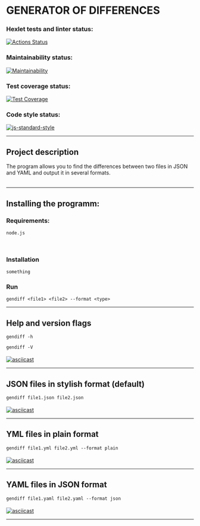 # GENERATOR OF DIFFERENCES

### Hexlet tests and linter status:
[![Actions Status](https://github.com/dapauls/frontend-project-46/workflows/hexlet-check/badge.svg)](https://github.com/dapauls/frontend-project-46/actions)

### Maintainability status:
[![Maintainability](https://api.codeclimate.com/v1/badges/faa828029aa1aa74545a/maintainability)](https://codeclimate.com/github/dapauls/frontend-project-46/maintainability)

### Test coverage status:
[![Test Coverage](https://api.codeclimate.com/v1/badges/faa828029aa1aa74545a/test_coverage)](https://codeclimate.com/github/dapauls/frontend-project-46/test_coverage)

### Code style status:
[![js-standard-style](https://img.shields.io/badge/code%20style-standard-brightgreen.svg)](http://standardjs.com)

----------------------------------

## Project description
The program allows you to find the differences between two files in JSON and YAML and output it in several formats.
<br/>
<br/>

---

## Installing the programm:
### Requirements: 
`node.js`

<br/>

### Installation
```
something
```

### Run
```
gendiff <file1> <file2> --format <type>
```
----------------------------------

## Help and version flags
`gendiff -h`
<br/>

`gendiff -V`
<br/>
<br/>
[![asciicast](https://asciinema.org/a/iQcxF7CHVtkucUnFlRjxQ3XIc.svg)](https://asciinema.org/a/iQcxF7CHVtkucUnFlRjxQ3XIc)

------------------------------------

## JSON files in stylish format (default)
`gendiff file1.json file2.json`
<br/>
<br/>
[![asciicast](https://asciinema.org/a/2JEODeKuLORj6EOssC2jXwdIZ.svg)](https://asciinema.org/a/2JEODeKuLORj6EOssC2jXwdIZ)

-------------------------------------

## YML files in plain format
`gendiff file1.yml file2.yml --format plain`
<br/>
<br/>
[![asciicast](https://asciinema.org/a/AwSctjJu080QmkMOFWgn3RlcP.svg)](https://asciinema.org/a/AwSctjJu080QmkMOFWgn3RlcP)

---------------------------------------

## YAML files in JSON format
`gendiff file1.yaml file2.yaml --format json`
<br/>
<br/>
[![asciicast](https://asciinema.org/a/0F80vEUUXVeKIYheoWRyWFZR5.svg)](https://asciinema.org/a/0F80vEUUXVeKIYheoWRyWFZR5)

----------------------------------------


